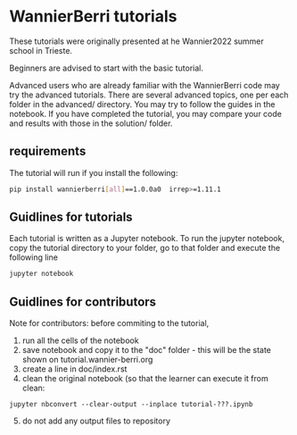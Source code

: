 # WannierBerri tutorials

These tutorials were originally presented at he Wannier2022 summer school in Trieste.

Beginners are advised to start with the basic tutorial. 

Advanced users who are already familiar with the WannierBerri code may try the advanced tutorials.
There are several advanced topics, one per each folder in the advanced/ directory.
You may try to follow the guides in the notebook. If you have completed the tutorial, you
may compare your code and results with those in the solution/ folder.

## requirements

The tutorial will run if you install the following:

```bash
pip install wannierberri[all]==1.0.0a0  irrep>=1.11.1
```



## Guidlines for tutorials
Each tutorial is written as a Jupyter notebook. To run the jupyter notebook, copy the tutorial directory
to your folder, go to that folder and execute the following line

```bash
jupyter notebook
```



## Guidlines for contributors

Note for contributors: before commiting to the tutorial, 

1. run all the cells of the notebook
2. save notebook and copy it to the "doc" folder - this will be the state shown on tutorial.wannier-berri.org
3. create a line in doc/index.rst
4. clean the original notebook (so that the learner can execute it from clean:

```
jupyter nbconvert --clear-output --inplace tutorial-???.ipynb 
```

5. do not add any output files to repository

